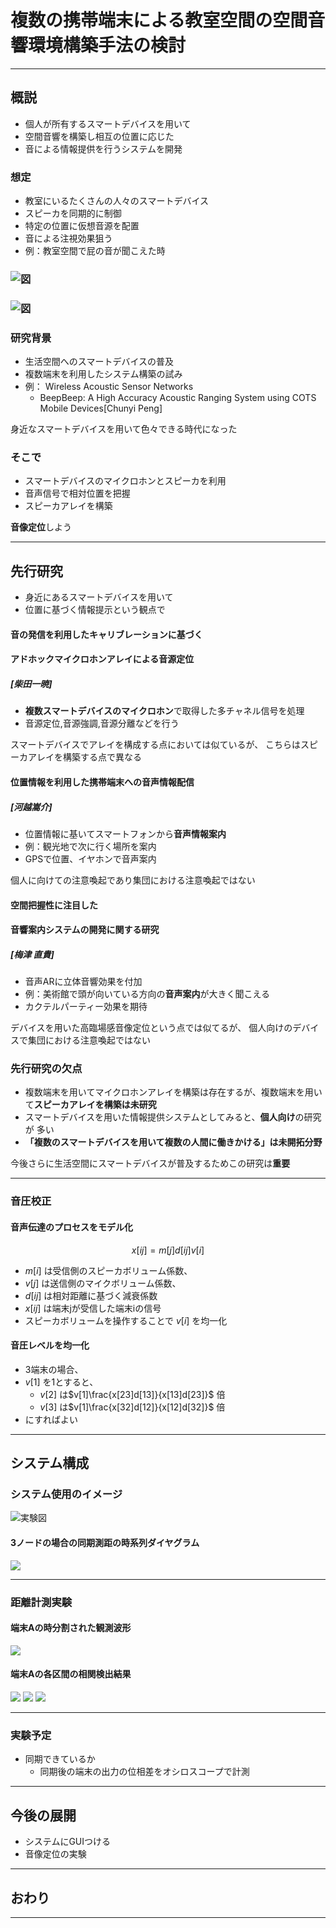 # 複数の携帯端末による教室空間の空間音響環境構築手法の検討

---

## 概説

- 個人が所有するスマートデバイスを用いて
- 空間音響を構築し相互の位置に応じた
- 音による情報提供を行うシステムを開発


### 想定

- 教室にいるたくさんの人々のスマートデバイス
- スピーカを同期的に制御
- 特定の位置に仮想音源を配置
- 音による注視効果狙う
- 例：教室空間で屁の音が聞こえた時


### ![図](./img/shikumi1.png)


### ![図](./img/shikumi2.png)


### 研究背景

- 生活空間へのスマートデバイスの普及
- 複数端末を利用したシステム構築の試み
- 例： Wireless Acoustic Sensor Networks
  - BeepBeep: A High Accuracy Acoustic Ranging System using COTS Mobile Devices[Chunyi Peng]

身近なスマートデバイスを用いて色々できる時代になった


### そこで

- スマートデバイスのマイクロホンとスピーカを利用
- 音声信号で相対位置を把握
- スピーカアレイを構築

**音像定位**しよう

---

## 先行研究

- 身近にあるスマートデバイスを用いて
- 位置に基づく情報提示という観点で


#### 音の発信を利用したキャリブレーションに基づく
#### アドホックマイクロホンアレイによる音源定位
##### [柴田一暁]

- **複数スマートデバイスのマイクロホン**で取得した多チャネル信号を処理
- 音源定位,音源強調,音源分離などを行う

スマートデバイスでアレイを構成する点においては似ているが、
こちらはスピーカアレイを構築する点で異なる


#### 位置情報を利用した携帯端末への音声情報配信
##### [河越嵩介]

- 位置情報に基いてスマートフォンから**音声情報案内**
- 例：観光地で次に行く場所を案内
- GPSで位置、イヤホンで音声案内

個人に向けての注意喚起であり集団における注意喚起ではない


#### 空間把握性に注目した
#### 音響案内システムの開発に関する研究
##### [梅津 直貴]

- 音声ARに立体音響効果を付加
- 例：美術館で頭が向いている方向の**音声案内**が大きく聞こえる
- カクテルパーティー効果を期待

デバイスを用いた高臨場感音像定位という点では似てるが、
個人向けのデバイスで集団における注意喚起ではない


### 先行研究の欠点
- 複数端末を用いてマイクロホンアレイを構築は存在するが、複数端末を用いて**スピーカアレイを構築は未研究**
- スマートデバイスを用いた情報提供システムとしてみると、**個人向け**の研究が
多い
- **「複数のスマートデバイスを用いて複数の人間に働きかける」は未開拓分野**

今後さらに生活空間にスマートデバイスが普及するためこの研究は**重要**

---


### 音圧校正

#### 音声伝達のプロセスをモデル化

$$
x[ij] = m[j] d[ij] v[i]
$$

- $m[i]$ は受信側のスピーカボリューム係数、
- $v[j]$ は送信側のマイクボリューム係数、
- $d[ij]$ は相対距離に基づく減衰係数
- $x[ij]$ は端末jが受信した端末iの信号
- スピーカボリュームを操作することで $v[i]$ を均一化


#### 音圧レベルを均一化
- 3端末の場合、
- $v[1]$ を1とすると、
  - $v[2]$ は$v[1]\frac{x[23]d[13]}{x[13]d[23]}$ 倍
  - $v[3]$ は$v[1]\frac{x[32]d[12]}{x[12]d[32]}$ 倍
- にすればよい

---

## システム構成


### システム使用のイメージ

![実験図](./img/2014-01-22_21.20.01_HDR.jpg)


#### 3ノードの場合の同期測距の時系列ダイヤグラム

![](./img/flowchart.png)

---

### 距離計測実験


#### 端末Aの時分割された観測波形

![](./img/rawdata.png)
#### 端末Aの各区間の相関検出結果
![](./img/corrA.png)
![](./img/corrB.png)
![](./img/corrC.png)

---

### 実験予定
- 同期できているか
  - 同期後の端末の出力の位相差をオシロスコープで計測

---

## 今後の展開

* システムにGUIつける
* 音像定位の実験

---

## おわり

---
